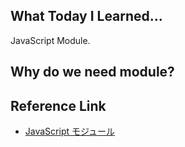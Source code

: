 ## What Today I Learned...
JavaScript Module.

## Why do we need module?



## Reference Link
- [JavaScript モジュール](https://developer.mozilla.org/ja/docs/Web/JavaScript/Guide/Modules)

